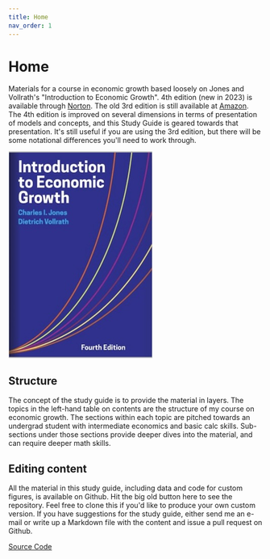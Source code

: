 ```yaml
---
title: Home
nav_order: 1
---
```


# Home
Materials for a course in economic growth based loosely on Jones and Vollrath's "Introduction to Economic Growth". 4th edition (new in 2023) is available through [Norton](https://wwnorton.com/books/9781324059578). The old 3rd edition is still available at [Amazon](https://amzn.to/2Ytb3pB). The 4th edition is improved on several dimensions in terms of presentation of models and concepts, and this Study Guide is geared towards that presentation. It's still useful if you are using the 3rd edition, but there will be some notational differences you'll need to work through.

![Book cover](jv_4th_cover.jpg)

## Structure
The concept of the study guide is to provide the material in layers. The topics in the left-hand table on contents are the structure of my course on economic growth. The sections within each topic are pitched towards an undergrad student with intermediate economics and basic calc skills. Sub-sections under those sections provide deeper dives into the material, and can require deeper math skills.

## Editing content
All the material in this study guide, including data and code for custom figures, is available on Github. Hit the big old button here to see the repository. Feel free to clone this if you'd like to produce your own custom version. If you have suggestions for the study guide, either send me an e-mail or write up a Markdown file with the content and issue a pull request on Github. 

[Source Code](https://github.com/dvollrath/StudyGuide)
